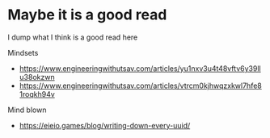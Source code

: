 # Maybe it is a good read

I dump what I think is a good read here

Mindsets 

- https://www.engineeringwithutsav.com/articles/yu1nxv3u4t48vftv6y39llu38okzwn
- https://www.engineeringwithutsav.com/articles/vtrcm0kjhwqzxkwl7hfe81roqkh94v

Mind blown

- https://eieio.games/blog/writing-down-every-uuid/